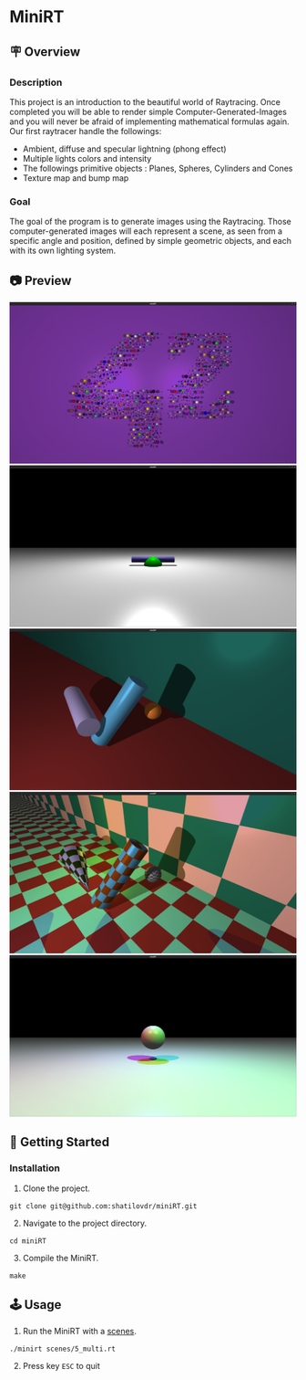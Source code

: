
# MiniRT

## 🪧 Overview
### Description
This project is an introduction to the beautiful world of Raytracing.
Once completed you will be able to render simple Computer-Generated-Images and you
will never be afraid of implementing mathematical formulas again.
Our first raytracer handle the followings:
* Ambient, diffuse and specular lightning (phong effect)
* Multiple lights colors and intensity
* The followings primitive objects : Planes, Spheres, Cylinders and Cones
* Texture map and bump map

### Goal
The goal of the program is to generate images using the Raytracing. Those computer-generated images will each represent a scene, as seen from a specific angle and position, defined by simple geometric objects, and each with its own lighting system.

## 📷 Preview
![preview](imgs/42.png)
![preview](imgs/collisions.png)
![preview](imgs/shadows.png)
![preview](imgs/check.png)
![preview](imgs/multiple_lights.png)

## 🚀 Getting Started

### Installation
1. Clone the project.
```
git clone git@github.com:shatilovdr/miniRT.git
```
2. Navigate to the project directory.
```
cd miniRT
```
3. Compile the MiniRT.
```
make
```

## 🕹 Usage
1. Run the MiniRT with a [scenes](scenes/).
```
./minirt scenes/5_multi.rt
```
2. Press key `ESC` to quit 

